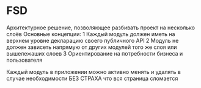# FSD
Архитектурное решение, позволяющее разбивать проект на несколько слоёв
Основные концепции:
1 Каждый модуль должен иметь на верхнем уровне декларацию своего публичного API
2 Модуль не должен зависеть напрямую от других модулей того же слоя или вышележаших слоев
3 Ориентирование на потребности бизнеса и пользователя

Каждый модуль в приложении можно активно менять и удалять в случае необходимости БЕЗ СТРАХА что вся страница сломается
